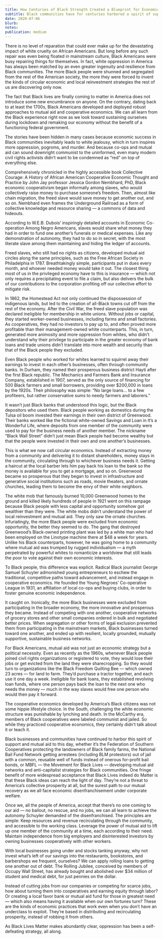 ```yaml
---
title: How Centuries of Black Strength Created a Blueprint for Economic Recovery
subtitle: Black communities have for centuries harbored a spirit of support and mutual aid. It’s time the rest of the country followed their lead.
date: 2020-07-06
blurb: 
notes: 
publication: medium
---
```


There is no level of reparation that could ever make up for the devastating impact of white cruelty on African Americans. But long before any such repair was even being floated in mainstream culture, Black Americans were busy repairing things for themselves. In fact, white oppression in America has always been matched by an even greater ingenuity and resilience from Black communities. The more Black people were shunned and segregated from the rest of the American society, the more they were forced to invent the kinds of circular economic and local reinvestment strategies the rest of us are discovering only now.

The fact that Black lives are finally coming to matter in America does not introduce some new encumbrance on anyone. On the contrary, dating back to at least the 1700s, Black Americans developed and deployed robust approaches to mutual aid and cooperative economics. We can all learn from the Black experience right now as we look toward sustaining ourselves during lockdown and remaking our economy without the benefit of a functioning federal government.

The stories have been hidden in many cases because economic success in Black communities inevitably leads to white jealousy, which in turn inspires more oppression, pogroms, and murder. And because co-ops and mutual aid can sound downright communist to the uninformed, even many modern civil rights activists didn’t want to be condemned as “red” on top of everything else.

Comprehensively chronicled in the highly accessible book Collective Courage: A History of African American Cooperative Economic Thought and Practice by John Jay professor Jessica Gordon Nembhard, PhD, Black economic cooperativism began informally among slaves, who would collectively raise money to purchase someone’s freedom. Then, almost like chain migration, the freed slave would save money to get another out, and so on. Nembhard even frames the Underground Railroad as a form of collective knowledge and resource sharing — a commons of data and hideouts.

According to W.E.B. Dubois’ inspiringly detailed accounts in Economic Co-operation Among Negro Americans, slaves would share what money they had in order to fund one another’s funerals or medical expenses. Like any demonstration of autonomy, they had to do so in secret, with the most literate slave among them maintaining and hiding the ledger of accounts.

Freed slaves, who still had no rights as citizens, developed mutual aid circles along the same principles, such as the Free African Society in Philadelphia in 1787. Breathtakingly simple, participants put in dues every month, and whoever needed money would take it out. The closest thing most of us in the privileged economy have to this is insurance — which not only requires a precipitating event to file a claim, but also delivers the bulk of our contributions to the corporation profiting off our collective effort to mitigate risk.

In 1862, the Homestead Act not only continued the dispossession of indigenous lands, but led to the creation of all-Black towns cut off from the rest of the economy. After the Civil War, the freed slave population was declared ineligible for membership in white unions. Without jobs or capital, they started worker-owned businesses, including farms and small factories. As cooperatives, they had no investors to pay up to, and often proved more profitable than their management-owned white counterparts. This, in turn, generated more animosity and more oppression from whites, who didn’t understand why their privilege to participate in the greater economy of bank loans and trade unions didn’t translate into more wealth and security than that of the Black people they excluded.

Even Black people who worked for whites learned to squirrel away their earnings to invest in each other’s businesses, often through community banks. In Durham, they named their prosperous business district Hayti after the first Black republic. The Mechanics and Farmers Bank and Insurance Company, established in 1907, served as the only source of financing for 500 Black farmers and small borrowers, providing over $200,000 in loans by the 1920s. Their philosophy was simple: “No large loans… to a few profiteers, but rather conservative sums to needy farmers and laborers.”

It wasn’t just Black banks that understood this logic, but the Black depositors who used them. Black people working as domestics during the Tulsa oil boom invested their earnings in their own district of Greenwood. Their banks worked like the fictional white-owned Savings and Loan in It’s a Wonderful Life, where deposits from one member of the community were used to pay for the business needs of another member. The nickname “Black Wall Street” didn’t just mean Black people had become wealthy but that the people were invested in their own and one another’s businesses.

This is what we now call circular economics. Instead of extracting money from a community and delivering it to distant shareholders, money stays in the community, circulating through to whichever business needs it. Getting a haircut at the local barber lets him pay back his loan to the bank so the money is available for you to get a mortgage, and so on. Greenwood became so prosperous that they began to invest in infrastructure and generative social institutions such as roads, movie theaters, and ornate churches, leading them to become the envy of their white neighbors.

The white mob that famously burned 10,000 Greenwood homes to the ground and killed likely hundreds of people in 1921 went on this rampage because Black people with less capital and opportunity somehow got wealthier than they were. The white mobs didn’t understand the power of local reinvestment and mutual aid. They only saw the ornate churches. Infuriatingly, the more Black people were excluded from economic opportunity, the better they seemed to do. The gang that destroyed Greenwood’s Black-owned printing plant was led by a white man who had been employed on the Linotype machine there at $48 a week for years. Unlike his Black counterparts, however, he was going home to a community where mutual aid was trumped by rugged individualism — a myth perpetrated by powerful whites to romanticize a worldview that still leads the poor to vote against their own economic interests.

To Black people, this difference was explicit. Radical Black journalist George Samuel Schuyler admonished young entrepreneurs to eschew the traditional, competitive paths toward advancement, and instead engage in cooperative economics. He founded the Young Negroes’ Co-operative League in 1931, an affiliation of local co-ops and buying clubs, in order to foster genuine economic independence.

It caught on. Ironically, the more Black businesses were excluded from participating in the broader economy, the more innovative and prosperous they became. Instead of competing with one another, cooperative networks of grocery stores and other small companies ordered in bulk and negotiated better prices. When segregation or other forms of legal exclusion prevented them from participating in the mainstream markets, Black businesses turned toward one another, and ended up with resilient, locally grounded, mutually supportive, sustainable business networks.

For Black Americans, mutual aid was not just an economic strategy but a political necessity. Even as recently as the 1960s, whenever Black people joined civil rights organizations or registered to vote, they would lose their jobs or get evicted from the land they were sharecropping. So they would turn to organizations like the Black Freedom Quilting Bee — which owned 23 acres — for land to farm. They’d purchase a tractor together, and each use it one day a week. Ineligible for bank loans, they established revolving loan funds, where one person pays back the loan to the next one who needs the money — much in the way slaves would free one person who would then pay it forward.

The cooperative economics developed by America’s Black citizens was not some hippie lifestyle choice. In the South, challenging the white economic structure was punishable by lynching and death. In the McCarthy era, members of Black cooperatives were labeled communist and jailed. So while they practiced cooperative economics, they certainly didn’t talk about it or teach it.

Black businesses and communities have continued to harbor this spirit of support and mutual aid to this day, whether it’s the Federation of Southern Cooperatives protecting the landowners of Black family farms, the National Bail Fund Network getting arrestees (including BLM protestors) out of jail with a common, reusable well of funds instead of onerous for-profit bail bonds, or MBFL — the Movement for Black Lives — developing mutual aid networks and anti-capitalist strategies for Black communities. One fringe benefit of more widespread acceptance that Black Lives indeed do Matter is that these Black ideas can reach the light of day. They’re not a threat to America’s collective prosperity at all, but the surest path to our mutual recovery as we all face economic disenfranchisement under corporate welfare.

Once we, all the people of America, accept that there’s no one coming to our aid — no bailout, no rescue, and no jobs, we can all learn to achieve the autonomy Schuyler demanded of the disenfranchised. The principles are simple: Keep resources and revenue recirculating through the community, and accessible to the working class. Leverage the power of mutual aid to lift up one member of the community at a time, each according to their need. Maintain independence from big employers and disinterested investors by owning businesses cooperatively with other workers.

With local businesses going under and stocks tanking anyway, why not invest what’s left of our savings into the restaurants, bookstores, and barbershops we frequent, ourselves? We can apply rolling loans to getting one another out of debt. The Rolling Jubilee, conceived by members of Occupy Wall Street, has already bought and abolished over $34 million of student and medical debt, for just pennies on the dollar.

Instead of cutting jobs from our companies or competing for scarce jobs, how about turning them into cooperatives and earning equity through labor? Or creating a local favor bank or mutual aid fund for those in greatest need — which also means having it available when our own fortunes turn? These are the kinds of economic practices that work even when you don’t have an underclass to exploit. They’re based in distributing and recirculating prosperity, instead of robbing it from others.

As Black Lives Matter makes abundantly clear, oppression has been a self-defeating strategy, all along.
